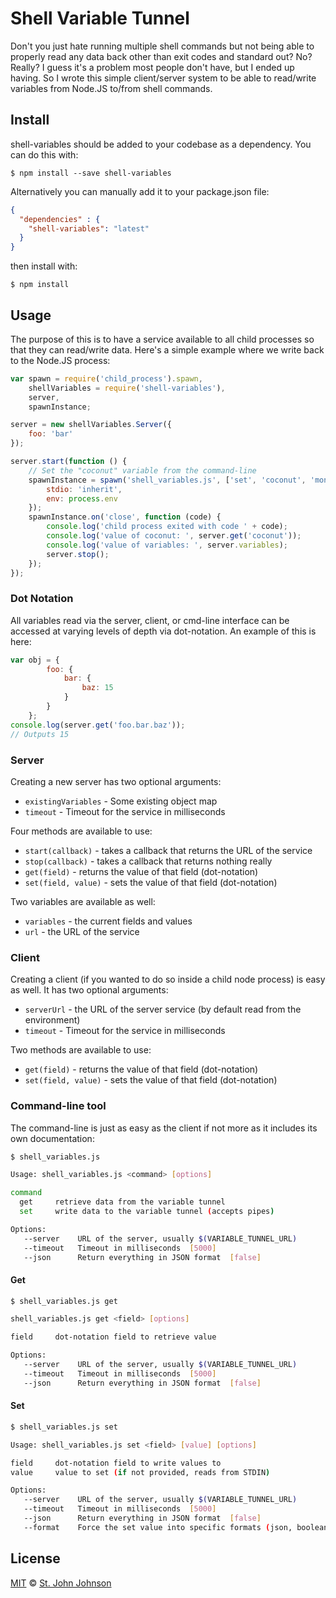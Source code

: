 # Shell Variable Tunnel

Don't you just hate running multiple shell commands but not being able to properly read any data back other than exit codes and standard out?  No?  Really?  I guess it's a problem most people don't have, but I ended up having.  So I wrote this simple client/server system to be able to read/write variables from Node.JS to/from shell commands.

## Install

shell-variables should be added to your codebase as a dependency.  You can do this with:

``` shell
$ npm install --save shell-variables
```

Alternatively you can manually add it to your package.json file:

``` json
{
  "dependencies" : {
    "shell-variables": "latest"
  }
}
```

then install with:

``` shell
$ npm install
```

## Usage

The purpose of this is to have a service available to all child processes so that they can read/write data.  Here's a simple example where we write back to the Node.JS process:

```JavaScript
var spawn = require('child_process').spawn,
    shellVariables = require('shell-variables'),
    server,
    spawnInstance;

server = new shellVariables.Server({
    foo: 'bar'
});

server.start(function () {
    // Set the "coconut" variable from the command-line
    spawnInstance = spawn('shell_variables.js', ['set', 'coconut', 'monkey'], {
        stdio: 'inherit',
        env: process.env
    });
    spawnInstance.on('close', function (code) {
        console.log('child process exited with code ' + code);
        console.log('value of coconut: ', server.get('coconut'));
        console.log('value of variables: ', server.variables);
        server.stop();
    });
});
```

### Dot Notation

All variables read via the server, client, or cmd-line interface can be accessed at varying levels of depth via dot-notation.  An example of this is here:

```JavaScript
var obj = {
        foo: {
            bar: {
                baz: 15
            }
        }
    };
console.log(server.get('foo.bar.baz'));
// Outputs 15
```

### Server

Creating a new server has two optional arguments:
 - `existingVariables` - Some existing object map
 - `timeout` - Timeout for the service in milliseconds

Four methods are available to use:
 - `start(callback)` - takes a callback that returns the URL of the service
 - `stop(callback)` - takes a callback that returns nothing really
 - `get(field)` - returns the value of that field (dot-notation)
 - `set(field, value)` - sets the value of that field (dot-notation)

Two variables are available as well:
 - `variables` - the current fields and values
 - `url` - the URL of the service

### Client

Creating a client (if you wanted to do so inside a child node process) is easy as well.  It has two optional arguments:
 - `serverUrl` - the URL of the server service (by default read from the environment)
 - `timeout` - Timeout for the service in milliseconds

Two methods are available to use:
 - `get(field)` - returns the value of that field (dot-notation)
 - `set(field, value)` - sets the value of that field (dot-notation)

### Command-line tool

The command-line is just as easy as the client if not more as it includes its own documentation:

``` bash
$ shell_variables.js

Usage: shell_variables.js <command> [options]

command
  get     retrieve data from the variable tunnel
  set     write data to the variable tunnel (accepts pipes)

Options:
   --server    URL of the server, usually $(VARIABLE_TUNNEL_URL)
   --timeout   Timeout in milliseconds  [5000]
   --json      Return everything in JSON format  [false]
```

#### Get

``` bash
$ shell_variables.js get

shell_variables.js get <field> [options]

field     dot-notation field to retrieve value

Options:
   --server    URL of the server, usually $(VARIABLE_TUNNEL_URL)
   --timeout   Timeout in milliseconds  [5000]
   --json      Return everything in JSON format  [false]
```
#### Set

``` bash
$ shell_variables.js set

Usage: shell_variables.js set <field> [value] [options]

field     dot-notation field to write values to
value     value to set (if not provided, reads from STDIN)

Options:
   --server    URL of the server, usually $(VARIABLE_TUNNEL_URL)
   --timeout   Timeout in milliseconds  [5000]
   --json      Return everything in JSON format  [false]
   --format    Force the set value into specific formats (json, boolean, float, integer, string)  [string]

```
## License

[MIT](http://opensource.org/licenses/MIT) © [St. John Johnson](http://stjohnjohnson.com)

